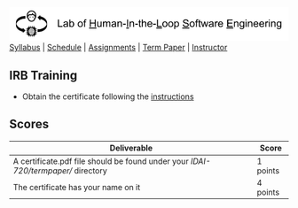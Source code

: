 [<img width=900 src="../img/title.png?raw=yes">](../README.md)   
[Syllabus](../README.md) |
[Schedule](../schedule.md) |
[Assignments](../assignments/README.md) |
[Term Paper](README.md) |
[Instructor](http://zhe-yu.github.io) 

## IRB Training

 - Obtain the certificate following the [instructions](https://www.rit.edu/hsro/training)

## Scores
 | Deliverable | Score |
 |------------|--------|
 | A certificate.pdf file should be found under your _IDAI-720/termpaper/_ directory | 1 points|
 | The certificate has your name on it | 4 points |
